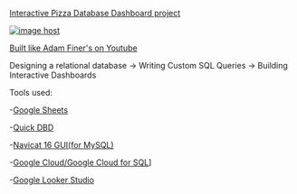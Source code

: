 [Interactive Pizza Database Dashboard project](https://lookerstudio.google.com/s/t-pqjqEgIKg)

<picture><a href="https://imgbox.com/d7YWX2At" target="_blank"><img src="https://thumbs2.imgbox.com/84/f9/d7YWX2At_t.png" alt="image host"/></a></picture> 


[Built like Adam Finer's on Youtube](https://youtu.be/0rB_memC-dA?si=ytgUTIclOAXuPmqJ)


Designing a relational database -> 
Writing Custom SQL Queries -> 
Building Interactive Dashboards



Tools used:


-[Google Sheets](https://www.google.com/sheets/about/)

-[Quick DBD](https://www.quickdatabasediagrams.com/)

-[Navicat 16 GUI(for MySQL)](https://navicat.com/en/)

-[Google Cloud/Google Cloud for SQL](https://cloud.google.com/sql)]

-[Google Looker Studio](https://lookerstudio.google.com/overview)


